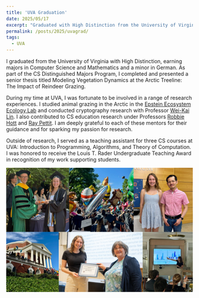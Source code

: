 ```yaml
---
title: 'UVA Graduation'
date: 2025/05/17
excerpt: "Graduated with High Distinction from the University of Virginia. Wahoowa!"
permalink: /posts/2025/uvagrad/
tags:
  - UVA
---
```


I graduated from the University of Virginia with High Distinction, earning majors in Computer Science and Mathematics and a minor in German. As part of the CS Distinguished Majors Program, I completed and presented a senior thesis titled Modeling Vegetation Dynamics at the Arctic Treeline: The Impact of Reindeer Grazing.

During my time at UVA, I was fortunate to be involved in a range of research experiences. I studied animal grazing in the Arctic in the [Epstein Ecosystem Ecology Lab](https://epstein.evsc.virginia.edu/) and conducted cryptography research with Professor [Wei-Kai Lin](https://weikailin.github.io/). I also contributed to CS education research under Professors [Robbie Hott](https://cs.robbiehott.com/) and [Ray Pettit](https://engineering.virginia.edu/faculty/raymond-pettit). I am deeply grateful to each of these mentors for their guidance and for sparking my passion for research.

Outside of research, I served as a teaching assistant for three CS courses at UVA: Introduction to Programming, Algorithms, and Theory of Computation. I was honored to receive the Louis T. Rader Undergraduate Teaching Award in recognition of my work supporting students.

![image](/assets/images/page_imgs/uva_grad.jpg)
